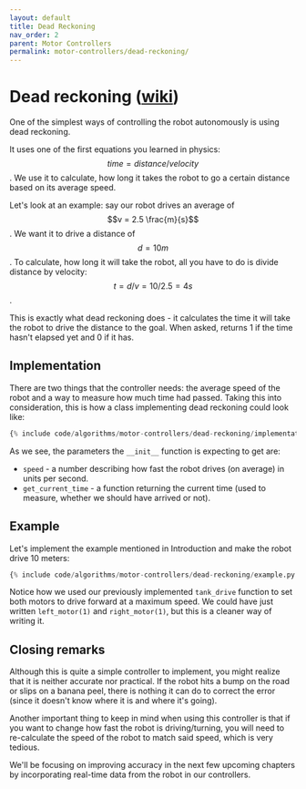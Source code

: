 ```yaml
---
layout: default
title: Dead Reckoning
nav_order: 2
parent: Motor Controllers
permalink: motor-controllers/dead-reckoning/
---
```


# Dead reckoning ([wiki](https://en.wikipedia.org/wiki/Dead_reckoning))
One of the simplest ways of controlling the robot autonomously is using dead reckoning.

It uses one of the first equations you learned in physics: $$time = distance / velocity$$. We use it to calculate, how long it takes the robot to go a certain distance based on its average speed.

Let's look at an example: say our robot drives an average of $$v = 2.5 \frac{m}{s}$$. We want it to drive a distance of $$d = 10m$$. To calculate, how long it will take the robot, all you have to do is divide distance by velocity: $$t = d/v = 10/2.5 = 4s$$.

This is exactly what dead reckoning does - it calculates the time it will take the robot to drive the distance to the goal. When asked, returns 1 if the time hasn't elapsed yet and 0 if it has.


## Implementation
There are two things that the controller needs: the average speed of the robot and a way to measure how much time had passed. Taking this into consideration, this is how a class implementing dead reckoning could look like:

```python
{% include code/algorithms/motor-controllers/dead-reckoning/implementation.py %}
```

As we see, the parameters the `__init__` function is expecting to get are:
- `speed` - a number describing how fast the robot drives (on average) in units per second.
- `get_current_time` - a function returning the current time (used to measure, whether we should have arrived or not).


## Example
Let's implement the example mentioned in Introduction and make the robot drive 10 meters:

```python
{% include code/algorithms/motor-controllers/dead-reckoning/example.py %}
```

Notice how we used our previously implemented `tank_drive` function to set both motors to drive forward at a maximum speed. We could have just written `left_motor(1)` and `right_motor(1)`, but this is a cleaner way of writing it.


## Closing remarks
Although this is quite a simple controller to implement, you might realize that it is neither accurate nor practical. If the robot hits a bump on the road or slips on a banana peel, there is nothing it can do to correct the error (since it doesn't know where it is and where it's going).

Another important thing to keep in mind when using this controller is that if you want to change how fast the robot is driving/turning, you will need to re-calculate the speed of the robot to match said speed, which is very tedious.

We'll be focusing on improving accuracy in the next few upcoming chapters by incorporating real-time data from the robot in our controllers.
